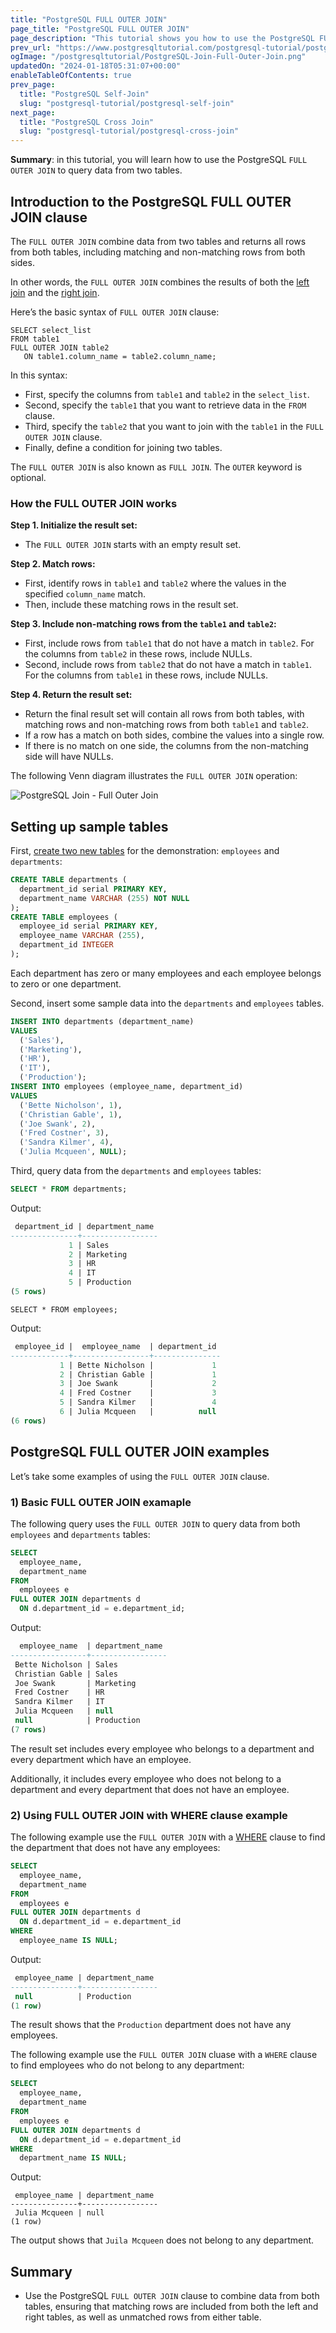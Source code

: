 ```yaml
---
title: "PostgreSQL FULL OUTER JOIN"
page_title: "PostgreSQL FULL OUTER JOIN"
page_description: "This tutorial shows you how to use the PostgreSQL FULL OUTER JOIN to join two tables."
prev_url: "https://www.postgresqltutorial.com/postgresql-tutorial/postgresql-full-outer-join/"
ogImage: "/postgresqltutorial/PostgreSQL-Join-Full-Outer-Join.png"
updatedOn: "2024-01-18T05:31:07+00:00"
enableTableOfContents: true
prev_page: 
  title: "PostgreSQL Self-Join"
  slug: "postgresql-tutorial/postgresql-self-join"
next_page: 
  title: "PostgreSQL Cross Join"
  slug: "postgresql-tutorial/postgresql-cross-join"
---
```





**Summary**: in this tutorial, you will learn how to use the PostgreSQL `FULL OUTER JOIN` to query data from two tables.


## Introduction to the PostgreSQL FULL OUTER JOIN clause

The `FULL OUTER JOIN` combine data from two tables and returns all rows from both tables, including matching and non\-matching rows from both sides.

In other words, the `FULL OUTER JOIN` combines the results of both the [left join](postgresql-left-join) and the [right join](postgresql-right-join).

Here’s the basic syntax of `FULL OUTER JOIN` clause:


```sqlsql
SELECT select_list
FROM table1
FULL OUTER JOIN table2 
   ON table1.column_name = table2.column_name;
```
In this syntax:

* First, specify the columns from `table1` and `table2` in the `select_list`.
* Second, specify the `table1` that you want to retrieve data in the `FROM` clause.
* Third, specify the `table2` that you want to join with the `table1` in the `FULL OUTER JOIN` clause.
* Finally, define a condition for joining two tables.

The `FULL OUTER JOIN` is also known as `FULL JOIN`. The `OUTER` keyword is optional.


### How the FULL OUTER JOIN works

**Step 1\. Initialize the result set:** 

* The `FULL OUTER JOIN` starts with an empty result set.

**Step 2\. Match rows:**

* First, identify rows in `table1` and `table2` where the values in the specified `column_name` match.
* Then, include these matching rows in the result set.

**Step 3\. Include non\-matching rows from the `table1` and `table2`:**

* First, include rows from `table1` that do not have a match in `table2`. For the columns from `table2` in these rows, include NULLs.
* Second, include rows from `table2` that do not have a match in `table1`. For the columns from `table1` in these rows, include NULLs.

**Step 4\. Return the result set:**

* Return the final result set will contain all rows from both tables, with matching rows and non\-matching rows from both `table1` and `table2`.
* If a row has a match on both sides, combine the values into a single row.
* If there is no match on one side, the columns from the non\-matching side will have NULLs.

The following Venn diagram illustrates the `FULL OUTER JOIN` operation:

![PostgreSQL Join - Full Outer Join](/postgresqltutorial/PostgreSQL-Join-Full-Outer-Join.png)
## Setting up sample tables

First, [create two new tables](postgresql-create-table) for the demonstration: `employees` and `departments`:


```sql
CREATE TABLE departments (
  department_id serial PRIMARY KEY, 
  department_name VARCHAR (255) NOT NULL
);
CREATE TABLE employees (
  employee_id serial PRIMARY KEY, 
  employee_name VARCHAR (255), 
  department_id INTEGER
);
```
Each department has zero or many employees and each employee belongs to zero or one department.

Second, insert some sample data into the `departments` and `employees` tables.


```sql
INSERT INTO departments (department_name) 
VALUES 
  ('Sales'), 
  ('Marketing'), 
  ('HR'), 
  ('IT'), 
  ('Production');
INSERT INTO employees (employee_name, department_id) 
VALUES 
  ('Bette Nicholson', 1), 
  ('Christian Gable', 1), 
  ('Joe Swank', 2), 
  ('Fred Costner', 3), 
  ('Sandra Kilmer', 4), 
  ('Julia Mcqueen', NULL);

```
Third, query data from the `departments` and `employees` tables:


```sql
SELECT * FROM departments;
```
Output:


```sql
 department_id | department_name
---------------+-----------------
             1 | Sales
             2 | Marketing
             3 | HR
             4 | IT
             5 | Production
(5 rows)
```

```
SELECT * FROM employees;
```
Output:


```sql
 employee_id |  employee_name  | department_id
-------------+-----------------+---------------
           1 | Bette Nicholson |             1
           2 | Christian Gable |             1
           3 | Joe Swank       |             2
           4 | Fred Costner    |             3
           5 | Sandra Kilmer   |             4
           6 | Julia Mcqueen   |          null
(6 rows)
```

## PostgreSQL FULL OUTER JOIN examples

Let’s take some examples of using the `FULL OUTER JOIN` clause.


### 1\) Basic FULL OUTER JOIN examaple

The following query uses the `FULL OUTER JOIN` to query data from both `employees` and `departments` tables:


```sql
SELECT 
  employee_name, 
  department_name 
FROM 
  employees e 
FULL OUTER JOIN departments d 
  ON d.department_id = e.department_id;
```
Output:


```sql
  employee_name  | department_name
-----------------+-----------------
 Bette Nicholson | Sales
 Christian Gable | Sales
 Joe Swank       | Marketing
 Fred Costner    | HR
 Sandra Kilmer   | IT
 Julia Mcqueen   | null
 null            | Production
(7 rows)
```
The result set includes every employee who belongs to a department and every department which have an employee.

Additionally, it includes every employee who does not belong to a department and every department that does not have an employee.


### 2\) Using FULL OUTER JOIN with WHERE clause example

The following example use the `FULL OUTER JOIN` with a [WHERE](postgresql-where) clause to find the department that does not have any employees:


```sql
SELECT 
  employee_name, 
  department_name 
FROM 
  employees e 
FULL OUTER JOIN departments d 
  ON d.department_id = e.department_id 
WHERE 
  employee_name IS NULL;

```
Output:


```sql
 employee_name | department_name
---------------+-----------------
 null          | Production
(1 row)
```
The result shows that the `Production` department does not have any employees.

The following example use the `FULL OUTER JOIN` cluase with a `WHERE` clause to find employees who do not belong to any department:


```sql
SELECT 
  employee_name, 
  department_name 
FROM 
  employees e 
FULL OUTER JOIN departments d 
  ON d.department_id = e.department_id 
WHERE 
  department_name IS NULL;
```
Output:


```
 employee_name | department_name
---------------+-----------------
 Julia Mcqueen | null
(1 row)
```
The output shows that `Juila Mcqueen` does not belong to any department.


## Summary

* Use the PostgreSQL `FULL OUTER JOIN` clause to combine data from both tables, ensuring that matching rows are included from both the left and right tables, as well as unmatched rows from either table.

